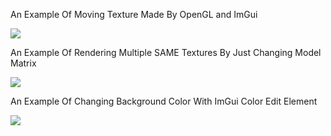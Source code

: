 An Example Of Moving Texture Made By OpenGL and ImGui

![](https://eneskzlcn.github.io/OpenGL/OpenGL/examples/movingTexture.gif)

An Example Of Rendering Multiple SAME Textures By Just Changing Model Matrix

![](https://eneskzlcn.github.io/OpenGL/OpenGL/examples/renderingMultipleTextures.gif)

An Example Of Changing Background Color With ImGui Color Edit Element

![](https://eneskzlcn.github.io/OpenGL/OpenGL/examples/changingBackgroundOnRuntime.gif)